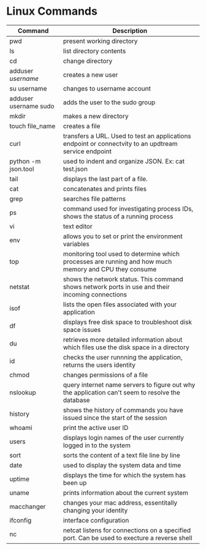 # Linux Commands

Command | Description
-----------|--------------
pwd | present working directory
ls | list directory contents
cd | change directory
adduser _username_ | creates a new user
su username | changes to username account
adduser username sudo | adds the user to the sudo group
mkdir | makes a new directory
touch file_name | creates a file
curl | transfers a URL. Used to test an applications endpoint or connectvity to an updtream service endpoint
python -m json.tool | used to indent and organize JSON. Ex: cat test.json | python -m json.tool
tail | displays the last part of a file.
cat | concatenates and prints files
grep | searches file patterns
ps | command used for investigating process IDs, shows the status of a running process
vi | text editor
env | allows you to set or print the environment variables
top | monitoring tool used to determine which processes are running and how much memory and CPU they consume
netstat | shows the network status. This command shows network ports in use and their incoming connections
isof | lists the open files associated with your application
df | displays free disk space to troubleshoot disk space issues
du | retrieves more detailed information about which files use the disk space in a directory
id | checks the user runnning the application, returns the users identity
chmod | changes permissions of a file
nslookup | query internet name servers to figure out why the application can't seem to resolve the database
history | shows the history of commands you have issued since the start of the session
whoami | print the active user ID
users | displays login names of the user currently logged in to the system
sort | sorts the content of a text file line by line
date | used to display the system data and time
uptime | displays the time for which the system has been up
uname | prints information about the current system
macchanger | changes your mac address, essentitally changing your identity
ifconfig | interface configuration
nc | netcat listens for connections on a specified port. Can be used to execture a reverse shell

 